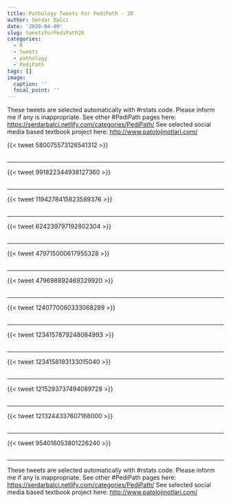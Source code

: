 ```yaml
---
title: Pathology Tweets For PediPath - 20
author: Serdar Balci
date: '2020-04-09'
slug: tweetsForPediPath20
categories:
  - R
  - tweets
  - pathology
  - PediPath
tags: []
image:
  caption: ''
  focal_point: ''
---
```



These tweets are selected automatically with #rstats code. Please inform me if any is inappropriate.
See other #PediPath pages here: https://serdarbalci.netlify.com/categories/PediPath/ 
See selected social media based textbook project here: http://www.patolojinotlari.com/

{{< tweet 580075573126541312 >}}
<br>
<br>
<hr>
{{< tweet 991822344938127360 >}}
<br>
<br>
<hr>
{{< tweet 1194278415823589376 >}}
<br>
<br>
<hr>
{{< tweet 624239797192802304 >}}
<br>
<br>
<hr>
{{< tweet 479715000617955328 >}}
<br>
<br>
<hr>
{{< tweet 479698892469329920 >}}
<br>
<br>
<hr>
{{< tweet 1240770060333068289 >}}
<br>
<br>
<hr>
{{< tweet 1234157879248084993 >}}
<br>
<br>
<hr>
{{< tweet 1234158193133015040 >}}
<br>
<br>
<hr>
{{< tweet 1215293737494089728 >}}
<br>
<br>
<hr>
{{< tweet 1213244337607168000 >}}
<br>
<br>
<hr>
{{< tweet 954016053801226240 >}}
<br>
<br>
<hr>


These tweets are selected automatically with #rstats code. Please inform me if any is inappropriate.
See other #PediPath pages here: https://serdarbalci.netlify.com/categories/PediPath/ 
See selected social media based textbook project here: http://www.patolojinotlari.com/
